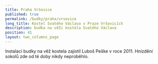 ```yaml
---
title: Praha Vršovice
published: true
permalink: /budky/praha/vrsovice
long_title: Kostel Svatého Václava v Praze Vršovicích
description: budka na věži kostela Svatého Václava
position: 41
layout: two_columns_page
---
```

Instalaci budky na věž kostela zajistil Luboš Peške v roce 2011. Hnízdění sokolů zde od té doby nikdy neproběhlo.
